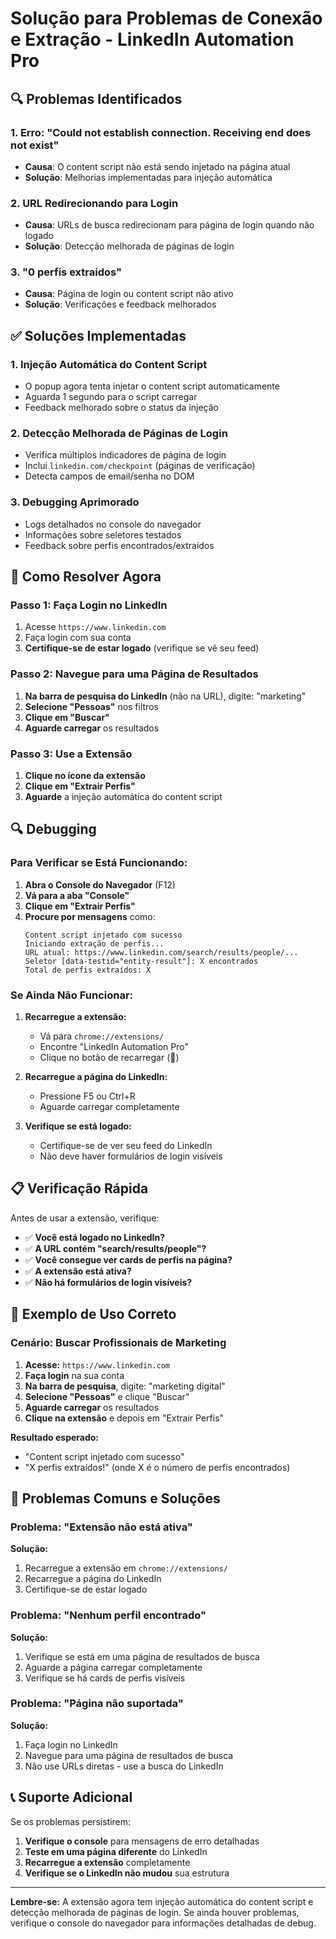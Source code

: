 # Solução para Problemas de Conexão e Extração - LinkedIn Automation Pro

## 🔍 **Problemas Identificados**

### 1. **Erro: "Could not establish connection. Receiving end does not exist"**
- **Causa**: O content script não está sendo injetado na página atual
- **Solução**: Melhorias implementadas para injeção automática

### 2. **URL Redirecionando para Login**
- **Causa**: URLs de busca redirecionam para página de login quando não logado
- **Solução**: Detecção melhorada de páginas de login

### 3. **"0 perfis extraídos"**
- **Causa**: Página de login ou content script não ativo
- **Solução**: Verificações e feedback melhorados

## ✅ **Soluções Implementadas**

### **1. Injeção Automática do Content Script**
- O popup agora tenta injetar o content script automaticamente
- Aguarda 1 segundo para o script carregar
- Feedback melhorado sobre o status da injeção

### **2. Detecção Melhorada de Páginas de Login**
- Verifica múltiplos indicadores de página de login
- Inclui `linkedin.com/checkpoint` (páginas de verificação)
- Detecta campos de email/senha no DOM

### **3. Debugging Aprimorado**
- Logs detalhados no console do navegador
- Informações sobre seletores testados
- Feedback sobre perfis encontrados/extraídos

## 🔧 **Como Resolver Agora**

### **Passo 1: Faça Login no LinkedIn**
1. Acesse `https://www.linkedin.com`
2. Faça login com sua conta
3. **Certifique-se de estar logado** (verifique se vê seu feed)

### **Passo 2: Navegue para uma Página de Resultados**
1. **Na barra de pesquisa do LinkedIn** (não na URL), digite: "marketing"
2. **Selecione "Pessoas"** nos filtros
3. **Clique em "Buscar"**
4. **Aguarde carregar** os resultados

### **Passo 3: Use a Extensão**
1. **Clique no ícone da extensão**
2. **Clique em "Extrair Perfis"**
3. **Aguarde** a injeção automática do content script

## 🔍 **Debugging**

### **Para Verificar se Está Funcionando:**

1. **Abra o Console do Navegador** (F12)
2. **Vá para a aba "Console"**
3. **Clique em "Extrair Perfis"**
4. **Procure por mensagens** como:
   ```
   Content script injetado com sucesso
   Iniciando extração de perfis...
   URL atual: https://www.linkedin.com/search/results/people/...
   Seletor [data-testid="entity-result"]: X encontrados
   Total de perfis extraídos: X
   ```

### **Se Ainda Não Funcionar:**

1. **Recarregue a extensão:**
   - Vá para `chrome://extensions/`
   - Encontre "LinkedIn Automation Pro"
   - Clique no botão de recarregar (🔄)

2. **Recarregue a página do LinkedIn:**
   - Pressione F5 ou Ctrl+R
   - Aguarde carregar completamente

3. **Verifique se está logado:**
   - Certifique-se de ver seu feed do LinkedIn
   - Não deve haver formulários de login visíveis

## 📋 **Verificação Rápida**

Antes de usar a extensão, verifique:

- ✅ **Você está logado no LinkedIn?**
- ✅ **A URL contém "search/results/people"?**
- ✅ **Você consegue ver cards de perfis na página?**
- ✅ **A extensão está ativa?**
- ✅ **Não há formulários de login visíveis?**

## 🎯 **Exemplo de Uso Correto**

### **Cenário: Buscar Profissionais de Marketing**

1. **Acesse:** `https://www.linkedin.com`
2. **Faça login** na sua conta
3. **Na barra de pesquisa**, digite: "marketing digital"
4. **Selecione "Pessoas"** e clique "Buscar"
5. **Aguarde carregar** os resultados
6. **Clique na extensão** e depois em "Extrair Perfis"

**Resultado esperado:** 
- "Content script injetado com sucesso"
- "X perfis extraídos!" (onde X é o número de perfis encontrados)

## 🚨 **Problemas Comuns e Soluções**

### **Problema: "Extensão não está ativa"**
**Solução:**
1. Recarregue a extensão em `chrome://extensions/`
2. Recarregue a página do LinkedIn
3. Certifique-se de estar logado

### **Problema: "Nenhum perfil encontrado"**
**Solução:**
1. Verifique se está em uma página de resultados de busca
2. Aguarde a página carregar completamente
3. Verifique se há cards de perfis visíveis

### **Problema: "Página não suportada"**
**Solução:**
1. Faça login no LinkedIn
2. Navegue para uma página de resultados de busca
3. Não use URLs diretas - use a busca do LinkedIn

## 📞 **Suporte Adicional**

Se os problemas persistirem:

1. **Verifique o console** para mensagens de erro detalhadas
2. **Teste em uma página diferente** do LinkedIn
3. **Recarregue a extensão** completamente
4. **Verifique se o LinkedIn não mudou** sua estrutura

---

**Lembre-se:** A extensão agora tem injeção automática do content script e detecção melhorada de páginas de login. Se ainda houver problemas, verifique o console do navegador para informações detalhadas de debug.
